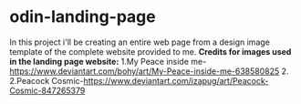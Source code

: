 # odin-landing-page

In this project i'll be creating an entire web page from a design image template of the complete website provided to me.
**Credits for images used in the landing page website:**
1.My Peace inside me-https://www.deviantart.com/bohy/art/My-Peace-inside-me-638580825 2.
2.Peacock Cosmic-https://www.deviantart.com/izapug/art/Peacock-Cosmic-847265379
